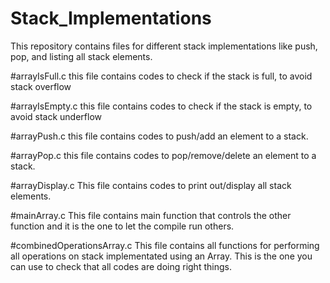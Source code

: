 # Stack_Implementations
This repository contains files for different stack implementations like push, pop, and listing all stack elements.

#arrayIsFull.c
this file contains codes to check if the stack is full, to avoid stack overflow

#arrayIsEmpty.c 
this file contains codes to check if the stack is empty, to avoid stack underflow

#arrayPush.c
this file contains codes to push/add an element to a stack.

#arrayPop.c
this file contains codes to pop/remove/delete an element to a stack.

#arrayDisplay.c
This file contains codes to print out/display all stack elements.

#mainArray.c
This file contains main function that controls the other function and it is the one to let the compile run others.

#combinedOperationsArray.c
This file contains all functions for performing all operations on stack implementated using an Array.
This is the one you can use to check that all codes are doing right things.
